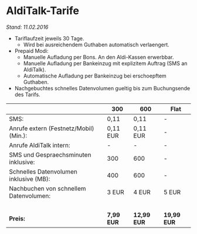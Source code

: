 # AldiTalk-Tarife

*Stand: 11.02.2016*

- Tariflaufzeit jeweils 30 Tage.
  - Wird bei ausreichendem Guthaben automatisch verlaengert.
- Prepaid Modi:
  - Manuelle Aufladung per Bons. An den Aldi-Kassen erwerbbar.
  - Manuelle Aufladung per Bankeinzug mit explizitem Auftrag (SMS an AldiTalk).
  - Automatische Aufladung per Bankeinzug bei erschoepftem Guthaben.
- Nachgebuchtes schnelles Datenvolumen gueltig bis zum Buchungsende des Tarifs.

|                                        | 300          | 600           | Flat          |
|----------------------------------------|--------------|---------------|---------------|
| SMS:                                   | 0,11         | 0,11          | -             |
| Anrufe extern (Festnetz/Mobil) (Min.): | 0,11 EUR     | 0,11 EUR      | -             |
| Anrufe AldiTalk intern:                | -            | -             | -             |
| SMS und Gespraechsminuten inklusive:   | 300          | 600           | -             |
| Schnelles Datenvolumen inklusive (MB): | 400          | 600           | -             |
| Nachbuchen von schnellem Datenvolumen: | 3 EUR        | 4 EUR         | 5 EUR         |
| &nbsp;                                 |              |               |               |
| **Preis:**                             | **7,99 EUR** | **12,99 EUR** | **19,99 EUR** |
